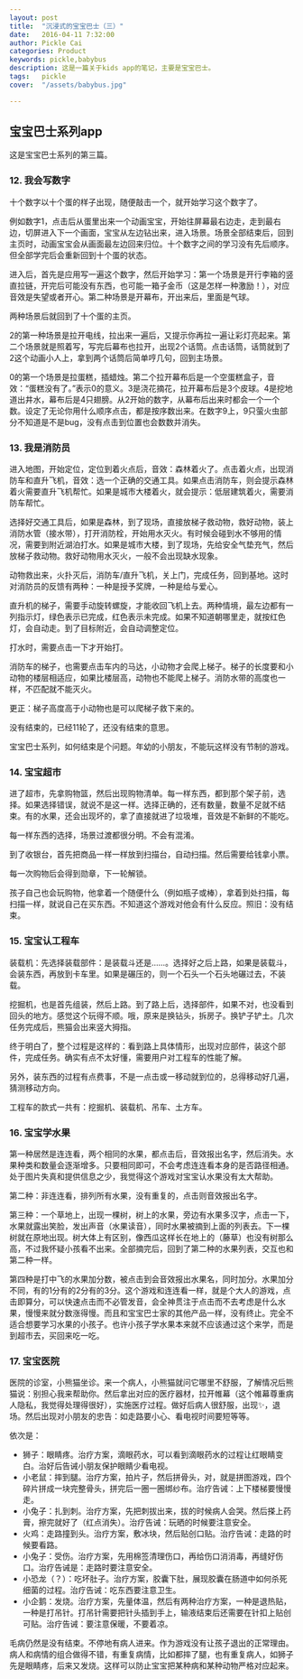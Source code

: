 ```yaml
---
layout: post  
title:  "沉浸式的宝宝巴士（三）"  
date:   2016-04-11 7:32:00  
author: Pickle Cai  
categories: Product  
keywords: pickle,babybus  
description: 这是一篇关于kids app的笔记，主要是宝宝巴士。  
tags:	pickle   
cover:  "/assets/babybus.jpg"  

---  
```


## 宝宝巴士系列app  

这是宝宝巴士系列的第三篇。

### 12. 我会写数字  

十个数字以十个蛋的样子出现，随便敲击一个，就开始学习这个数字了。  

例如数字1，点击后从蛋里出来一个动画宝宝，开始往屏幕最右边走，走到最右边，切屏进入下一个画面，宝宝从左边钻出来，进入场景。场景全部结束后，回到主页时，动画宝宝会从画面最左边回来归位。十个数字之间的学习没有先后顺序。但全部学完后会重新回到十个蛋的状态。

进入后，首先是应用写一遍这个数字，然后开始学习：第一个场景是开行李箱的竖直拉链，开完后可能没有东西，也可能一箱子金币（这是怎样一种激励！），对应音效是失望或者开心。第二种场景是开幕布，开出来后，里面是气球。  

两种场景后就回到了十个蛋的主页。  

2的第一种场景是拉开电线，拉出来一遍后，又提示你再拉一遍让彩灯亮起来。第二个场景就是照着写，写完后幕布也拉开，出现2个话筒。点击话筒，话筒就到了2这个动画小人上，拿到两个话筒后简单哼几句，回到主场景。  

0的第一个场景是拉蛋糕，插蜡烛。第二个拉开幕布后是一个空蛋糕盒子，音效：“蛋糕没有了。”表示0的意义。3是浇花摘花，拉开幕布后是3个皮球。4是挖地道出井水，幕布后是4只翅膀。从2开始的数字，从幕布后出来时都会一个一个数。设定了无论你用什么顺序点击，都是按序数出来。在数字9上，9只萤火虫部分不知道是不是bug，没有点击到位置也会数数并消失。  

### 13. 我是消防员  

进入地图，开始定位，定位到着火点后，音效：森林着火了。点击着火点，出现消防车和直升飞机，音效：选一个正确的交通工具。如果点击消防车，则会提示森林着火需要直升飞机帮忙。如果是城市大楼着火，就会提示：低层建筑着火，需要消防车帮忙。  

选择好交通工具后，如果是森林，到了现场，直接放梯子救动物，救好动物，装上消防水管（接水带），打开消防栓，开始用水灭火。有时候会碰到水不够用的情况，需要到附近湖泊打水。如果是城市大楼，到了现场，先给安全气垫充气，然后放梯子救动物。救好动物用水灭火，一般不会出现缺水现象。  

动物救出来，火扑灭后，消防车/直升飞机，关上门，完成任务，回到基地。这时对消防员的反馈有两种：一种是授予奖牌，一种是给与爱心。  

直升机的梯子，需要手动旋转螺旋，才能收回飞机上去。两种情境，最左边都有一列指示灯，绿色表示已完成，红色表示未完成。如果不知道朝哪里走，就按红色灯，会自动走。到了目标附近，会自动调整定位。  

打水时，需要点击一下才开始打。  

消防车的梯子，也需要点击车内的马达，小动物才会爬上梯子。梯子的长度要和小动物的楼层相适应，如果比楼层高，动物也不能爬上梯子。消防水带的高度也一样，不匹配就不能灭火。  

更正：梯子高度高于小动物也是可以爬梯子救下来的。  

没有结束的，已经11轮了，还没有结束的意思。  

宝宝巴士系列，如何结束是个问题。年幼的小朋友，不能玩这样没有节制的游戏。  

### 14. 宝宝超市  

进了超市，先拿购物篮，然后出现购物清单。每一样东西，都到那个架子前，选择。如果选择错误，就说不是这一样。选择正确的，还有数量，数量不足就不结束。有的水果，还会出现坏的，拿了直接就进了垃圾堆，音效是不新鲜的不能吃。  

每一样东西的选择，场景过渡都很分明。不会有混淆。  

到了收银台，首先把商品一样一样放到扫描台，自动扫描。然后需要给钱拿小票。  

每一次购物后会得到勋章，下一轮解锁。  

孩子自己也会玩购物，他拿着一个随便什么（例如瓶子或棒），拿着到处扫描，每扫描一样，就说自己在买东西。不知道这个游戏对他会有什么反应。照旧：没有结束。  

### 15. 宝宝认工程车  

装载机：先选择装载部件：是装载斗还是……。选择好之后上路，如果是装载斗，会装东西，再放到卡车里。如果是碾压的，则一个石头一个石头地碾过去，不装载。  

挖掘机，也是首先组装，然后上路。到了路上后，选择部件，如果不对，也没看到回头的地方。感觉这个玩得不顺。哦，原来是换钻头，拆房子。换铲子铲土。几次任务完成后，熊猫会出来竖大拇指。  

终于明白了，整个过程是这样的：看到路上具体情形，出现对应部件，装这个部件，完成任务。确实有点不太好懂，需要用户对工程车的性能了解。    

另外，装东西的过程有点费事，不是一点击或一移动就到位的，总得移动好几遍，猜测移动方向。

工程车的款式一共有：挖掘机、装载机、吊车、土方车。  

### 16. 宝宝学水果  

第一种居然是连连看，两个相同的水果，都点击后，音效报出名字，然后消失。水果种类和数量会逐渐增多。只要相同即可，不会考虑连连看本身的是否路径相通。处于图片失真和提供信息之少，我觉得这个游戏对宝宝认水果没有太大帮助。  

第二种：非连连看，排列所有水果，没有重复的，点击则音效报出名字。

第三种：一个草地上，出现一棵树，树上的水果，旁边有水果多汉字，点击一下，水果就露出笑脸，发出声音（水果读音），同时水果被摘到上面的列表去。下一棵树就在原地出现。树大体上有区别，像西瓜这样长在地上的（藤草）也没有树那么高，不过我怀疑小孩看不出来。全部摘完后，回到了第二种的水果列表，交互也和第二种一样。

第四种是打中飞的水果加分数，被点击到会音效报出水果名，同时加分。水果加分不同，有的1分有的2分有的3分。这个游戏和连连看一样，就是个大人的游戏，点击即算分，可以快速点击而不必管发音，会全神贯注于点击而不去考虑是什么水果，慢慢来就分数涨得慢。而且和宝宝巴士家的其他产品一样，没有终止。完全不适合想要学习水果的小孩子。也许小孩子学水果本来就不应该通过这个来学，而是到超市去，买回来吃一吃。

### 17. 宝宝医院

医院的诊室，小熊猫坐诊。来一个病人，小熊猫就问它哪里不舒服，了解情况后熊猫说：别担心我来帮助你。然后拿出对应的医疗器材，拉开帷幕（这个帷幕尊重病人隐私，我觉得处理得很好），实施医疗过程。做好后病人很舒服，出现✨，退场。然后出现对小朋友的忠告：如走路要小心、看电视时间要短等等。  

依次是：  

- 狮子：眼睛疼。治疗方案，滴眼药水，可以看到滴眼药水的过程让红眼睛变白。治好后告诫小朋友保护眼睛少看电视。 
- 小老鼠：摔到腿。治疗方案，拍片子，然后拼骨头，对，就是拼图游戏，四个碎片拼成一块完整骨头，拼完后一圈一圈绑纱布。治疗告诫：上下楼梯要慢慢走。
- 小兔子：扎到刺。治疗方案，先把刺拔出来，拔的时候病人会哭。然后搽上药膏，擦完就好了（红点消失）。治疗告诫：玩晒的时候要注意安全。 
- 火鸡：走路撞到头。治疗方案，敷冰块，然后贴创口贴。治疗告诫：走路的时候要看路。
- 小兔子：受伤。治疗方案，先用棉签清理伤口，再给伤口消消毒，再缝好伤口。治疗告诫是：走路时要注意安全。
- 小恐龙（？）：吃坏肚子。治疗方案，胶囊下肚，展现胶囊在肠道中如何杀死细菌的过程。治疗告诫：吃东西要注意卫生。
- 小企鹅：发烧。治疗方案，先量体温，然后有两种治疗方案，一种是退热贴，一种是打吊针。打吊针需要把针头插到手上，输液结束后还需要在针扣上贴创可贴。治疗告诫：要注意保暖，不要着凉。


毛病仍然是没有结束。不停地有病人进来。作为游戏没有让孩子退出的正常理由。病人和病情的组合做得不错，有重复病情，比如都摔了腿，也有重复病人，如狮子先是眼睛疼，后来又发烧。这样可以防止宝宝把某种病和某种动物严格对应起来。

